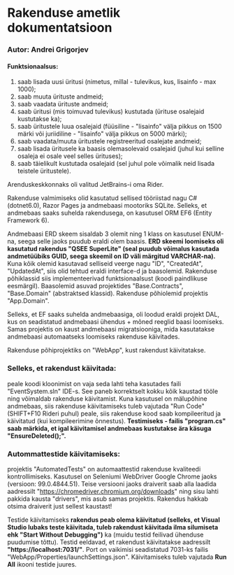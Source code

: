 # Rakenduse ametlik dokumentatsioon

### Autor: Andrei Grigorjev

#### Funktsionaalsus:
1. saab lisada uusi üritusi (nimetus, millal - tulevikus, kus, lisainfo - max 1000);
2. saab muuta ürituste andmeid;
3. saab vaadata ürituste andmeid;
4. saab üritusi (mis toimuvad tulevikus) kustutada (ürituse osalejaid kustutakse ka);
5. saab üritustele luua osalejaid (füüsiline - "lisainfo" välja pikkus on 1500 märki või juriidiline - "lisainfo" välja pikkus on 5000 märki);
6. saab vaadata/muuta üritustele registreeritud osalejate andmeid;
7. saab lisada üritusele ka baasis olemasolevaid osalejaid (juhul kui selline osaleja ei osale veel selles ürituses);
8. saab täielikult kustutada osalejaid (sel juhul pole võimalik neid lisada teistele üritustele).


Arenduskeskkonnaks oli valitud JetBrains-i oma Rider.

Rakenduse valmimiseks olid kasutatud sellised tööriistad nagu C# (dotnet6.0), Razor Pages ja andmebaasi mootoriks SQLite.
Selleks, et andmebaas saaks suhelda rakendusega, on kasutusel ORM EF6 (Entity Framework 6).

Andmebaasi ERD skeem sisaldab 3 olemit ning 1 klass on kasutusel ENUM-na, seega selle jaoks puudub eraldi olem baasis.
**ERD skeemi loomiseks oli kasutatud rakendus "QSEE SuperLite" (seal puudub võimalus kasutada andmetüübiks GUID, seega skeemil on ID väli märgitud VARCHAR-na).**
Kuna kõik olemid kasutavad selliseid veerge nagu "ID", "CreatedAt", "UpdatedAt", siis olid tehtud eraldi interface-d ja baasolemid.
Rakenduse põhiklassid siis implementeerivad funktsionaalsust (koodi paindlikuse eesmärgil).
Baasolemid asuvad projektides "Base.Contracts", "Base.Domain" (abstraktsed klassid). Rakenduse põhiolemid projektis "App.Domain".

Selleks, et EF saaks suhelda andmebaasiga, oli loodud eraldi projekt DAL, kus on seadistatud andmebaasi ühendus + mõned reeglid baasi loomiseks.
Samas projektis on kaust andmebaasi migratsiooniga, mida kasutatakse andmebaasi automaatseks loomiseks rakenduse käivitades.

Rakenduse põhiprojektiks on "WebApp", kust rakendust käivitatakse.


### Selleks, et rakendust käivitada:
peale koodi kloonimist on vaja seda lahti teha kasutades faili "EventSystem.sln" IDE-s. See paneb korrektselt kokku kõik kaustad tööle ning võimaldab rakenduse käivitamist.
Kuna kasutusel on mälupõhine andmebaas, siis rakenduse käivitamiseks tuleb vajutada "Run Code" (SHIFT+F10 Rideri puhul) peale, siis rakenduse kood saab kompileeritud ja käivitatud (kui kompileerimine õnnestus).
**Testimiseks - failis "program.cs" saab märkida, et igal käivitamisel andmebaas kustutakse ära käsuga "EnsureDeleted();".**

### Autommattestide käivitamiseks:
projektis "AutomatedTests" on automaattestid rakenduse kvaliteedi kontrollimiseks. 
Kasutusel on Seleniumi WebDriver Google Chrome jaoks (versioon: 99.0.4844.51). 
Teise versiooni jaoks draiverit saab alla laadida aadressilt "https://chromedriver.chromium.org/downloads" ning sisu lahti pakkida kausta "drivers", mis asub samas projektis.
Rakendus hakkab otsima draiverit just sellest kaustast!

Testide käivitamiseks **rakendus peab olema käivitatud (selleks, et Visual Studio lubaks teste käivitada, tuleb rakendust käivitada ilma silumiseta ehk "Start Without Debugging")** ka (muidu testid feilivad ühenduse puudumise tõttu).
Testid eeldavad, et rakendust käivitatakse aadressilt **"https://localhost:7031/"**. Port on vaikimisi seadistatud 7031-ks failis "WebApp/Properties/launchSettings.json".
Käivitamiseks tuleb vajutada **Run All** ikooni testide juures.